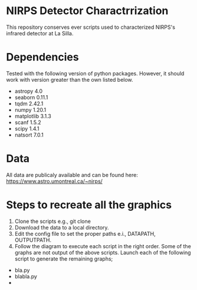 # NIRPS Detector Charactrrization
This repository conserves ever scripts used to characterized NIRPS's infrared detector at La Silla.
# Dependencies
Tested with the following version of python packages. However, it should work with version greater than the own listed below.
- astropy 4.0
- seaborn 0.11.1
- tqdm 2.42.1
- numpy 1.20.1
- matplotlib 3.1.3
- scanf 1.5.2
- scipy 1.4.1
- natsort 7.0.1

# Data
All data are publicaly available and can be found here: https://www.astro.umontreal.ca/~nirps/
# Steps to recreate all the graphics
1.  Clone the scripts e.g., git clone
2.  Download the data to a local directory.
3.  Edit the config file to set the proper paths e.i., DATAPATH, OUTPUTPATH.
4.  Follow the diagram to execute each script in the right order.
Some of the graphs are not output of the above scripts. Launch each of the following script to generate the remaining graphs;
- bla.py
- blabla.py
- 
